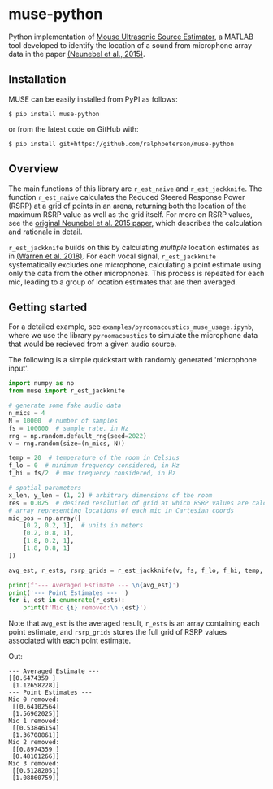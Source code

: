 # muse-python
Python implementation of [Mouse Ultrasonic Source Estimator](https://github.com/JaneliaSciComp/Muse),
a MATLAB tool developed to identify the location of a sound from microphone array data in the paper [(Neunebel et al., 2015)](https://doi.org/10.7554/eLife.06203).

## Installation
MUSE can be easily installed from PyPI as follows:
```
$ pip install muse-python
```
or from the latest code on GitHub with:
```
$ pip install git+https://github.com/ralphpeterson/muse-python
```
## Overview
The main functions of this library are `r_est_naive` and `r_est_jackknife`. The function `r_est_naive` calculates the Reduced Steered Response Power (RSRP) at a grid
of points in an arena, returning both the location of the maximum RSRP value as well as the grid itself.
For more on RSRP values, see the [original Neunebel et al. 2015 paper](https://doi.org/10.7554/eLife.06203), which describes the calculation and rationale in detail.

`r_est_jackknife` builds on this by calculating *multiple* location estimates as in [(Warren et al. 2018)](https://pubmed.ncbi.nlm.nih.gov/29309793).
For each vocal signal, `r_est_jackknife` systematically excludes one microphone, calculating a point estimate using only the data from the other microphones.
This process is repeated for each mic, leading to a group of location estimates that are then averaged.

## Getting started
For a detailed example, see `examples/pyroomacoustics_muse_usage.ipynb`,
where we use the library `pyroomacoustics` to simulate the microphone data that would be
recieved from a given audio source. 

The following is a simple quickstart with randomly generated 'microphone input'.
```python
import numpy as np
from muse import r_est_jackknife

# generate some fake audio data
n_mics = 4
N = 10000  # number of samples
fs = 100000  # sample rate, in Hz
rng = np.random.default_rng(seed=2022)
v = rng.random(size=(n_mics, N))

temp = 20  # temperature of the room in Celsius
f_lo = 0  # minimum frequency considered, in Hz
f_hi = fs/2  # max frequency considered, in Hz

# spatial parameters
x_len, y_len = (1, 2) # arbitrary dimensions of the room
res = 0.025  # desired resolution of grid at which RSRP values are calculated
# array representing locations of each mic in Cartesian coords
mic_pos = np.array([
    [0.2, 0.2, 1],  # units in meters
    [0.2, 0.8, 1],
    [1.8, 0.2, 1],
    [1.8, 0.8, 1]
])

avg_est, r_ests, rsrp_grids = r_est_jackknife(v, fs, f_lo, f_hi, temp, x_len, y_len, res, mic_pos)

print(f'--- Averaged Estimate --- \n{avg_est}')
print('--- Point Estimates --- ')
for i, est in enumerate(r_ests):
    print(f'Mic {i} removed:\n {est}')
```
Note that `avg_est` is the averaged result, `r_ests` is an array containing each point estimate, and `rsrp_grids` stores the full grid of RSRP values associated with each point estimate.

Out:
```
--- Averaged Estimate --- 
[[0.6474359 ]
 [1.12658228]]
--- Point Estimates --- 
Mic 0 removed:
 [[0.64102564]
 [1.56962025]]
Mic 1 removed:
 [[0.53846154]
 [1.36708861]]
Mic 2 removed:
 [[0.8974359 ]
 [0.48101266]]
Mic 3 removed:
 [[0.51282051]
 [1.08860759]]
```
